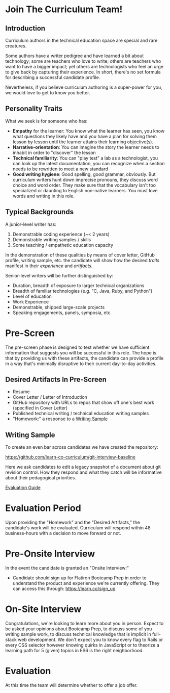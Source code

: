 # Join The Curriculum Team!

## Introduction

Curriculum authors in the technical education space are special and rare
creatures.

Some authors have a writer pedigree and have learned a bit about technology;
some are teachers who love to write; others are teachers who want to have a
bigger impact; yet others are technologists who feel an urge to give back by
capturing their experience.  In short, there's no set formula for describing a
successful candidate profile.

Nevertheless, if you believe curriculum authoring is a super-power for you, we
would love to get to know you better.

## Personality Traits

What we seek is for someone who has:

* **Empathy** for the learner: You know what the learner has seen, you know
  what questions they likely have and you have a plan for solving them lesson
  by lesson until the learner attains their learning objective(s).
* **Narrative-orientation**: You can imagine the story the learner
  needs to inhabit in order to "discover" the lesson
* **Technical familiarity**: You can "play test" a lab as a technologist, you
  can look up the latest documentation, you can recognize when a section needs
  to be rewritten to meet a new standard
* **Good writing hygiene**: Good spelling, good grammar, obviously. But
  curriculum writers hunt down imprecise pronouns, they discuss word choice and
  word order. They make sure that the vocabulary isn't too specialized or
  daunting to English non-native learners. You must love words and writing in
  this role.

## Typical Backgrounds

A junior-level writer has:

1. Demonstrable coding experience (~< 2 years)
2. Demonstrable writing samples / skills
3. Some teaching / empathetic education capacity

In the demonstration of these qualities by means of cover letter, GitHub
profile, writing sample, etc. the candidate will show how the desired _traits_
manifest in their _experience_ and _artifacts_.

Senior-level writers will be further distinguished by:

* Duration, breadth of exposure to larger technical organizations
* Breadth of familiar technologies (e.g. "C, Java, Ruby, and Python")
* Level of education
* Work Experience
* Demonstrable, shipped large-scale projects
* Speaking engagements, panels, symposia, etc.

# Pre-Screen

The pre-screen phase is designed to test whether we have sufficient information
that suggests you will be successful in this role. The hope is that by
providing us with these artifacts, the candidate can provide a profile in a way
that's minimally disruptive to their current day-to-day activities.

## Desired Artifacts In Pre-Screen

* Resume
* Cover Letter / Letter of Introduction
* GitHub repository with URLs to repos that show off one's best work (specified in Cover Letter)
* Published technical writing / technical education writing samples
* "Homework:" a response to a [Writing Sample](#writing-sample)

<a name="writing-sample"></a>

## Writing Sample

To create an even bar across candidates we have created the repository:

https://github.com/learn-co-curriculum/git-interview-baseline

Here we ask candidates to edit a legacy snapshot of a document about git
revision control. How they respond and what they catch will be informative
about their pedagogical priorities.

[Evaluation Guide](./writing-sample-evaluation-guide.md)

# Evaluation Period

Upon providing the "Homework" and the "Desired Artifacts," the candidate's work
will be evaluated. Curriculum will respond within 48 business-hours with a
decision to move forward or not.

# Pre-Onsite Interview

In the event the candidate is granted an "Onsite Interview:"

* Candidate should sign up for Flatiron Bootcamp Prep in order to understand
  the product and experience we're currently offering. They can access this
  through:  https://learn.co/sign_up

# On-Site Interview

Congratulations, we're looking to learn more about you in person. Expect to be
asked your opinions about Bootcamp Prep, to discuss some of you writing sample
work, to discuss technical knowledge that is implicit in full-stack web
development. We don't expect you to know every flag to Rails or every CSS
selector however knowing quirks in JavaScript or to theorize a learning path
for 5 (given) topics in ES6 is the right neighborhood.

# Evaluation

At this time the team will determine whether to offer a job offer.
